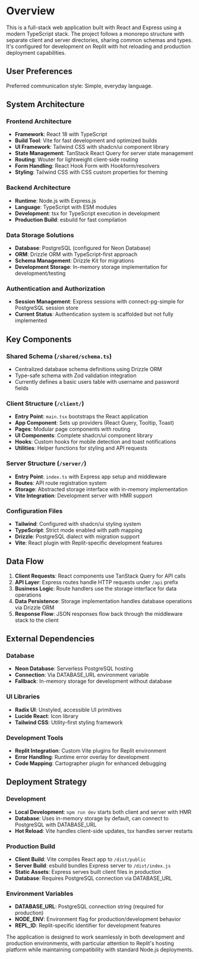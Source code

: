 # Overview

This is a full-stack web application built with React and Express using a modern TypeScript stack. The project follows a monorepo structure with separate client and server directories, sharing common schemas and types. It's configured for development on Replit with hot reloading and production deployment capabilities.

## User Preferences

Preferred communication style: Simple, everyday language.

## System Architecture

### Frontend Architecture
- **Framework**: React 18 with TypeScript
- **Build Tool**: Vite for fast development and optimized builds
- **UI Framework**: Tailwind CSS with shadcn/ui component library
- **State Management**: TanStack React Query for server state management
- **Routing**: Wouter for lightweight client-side routing
- **Form Handling**: React Hook Form with Hookform/resolvers
- **Styling**: Tailwind CSS with CSS custom properties for theming

### Backend Architecture
- **Runtime**: Node.js with Express.js
- **Language**: TypeScript with ESM modules
- **Development**: tsx for TypeScript execution in development
- **Production Build**: esbuild for fast compilation

### Data Storage Solutions
- **Database**: PostgreSQL (configured for Neon Database)
- **ORM**: Drizzle ORM with TypeScript-first approach
- **Schema Management**: Drizzle Kit for migrations
- **Development Storage**: In-memory storage implementation for development/testing

### Authentication and Authorization
- **Session Management**: Express sessions with connect-pg-simple for PostgreSQL session store
- **Current Status**: Authentication system is scaffolded but not fully implemented

## Key Components

### Shared Schema (`/shared/schema.ts`)
- Centralized database schema definitions using Drizzle ORM
- Type-safe schema with Zod validation integration
- Currently defines a basic users table with username and password fields

### Client Structure (`/client/`)
- **Entry Point**: `main.tsx` bootstraps the React application
- **App Component**: Sets up providers (React Query, Tooltip, Toast)
- **Pages**: Modular page components with routing
- **UI Components**: Complete shadcn/ui component library
- **Hooks**: Custom hooks for mobile detection and toast notifications
- **Utilities**: Helper functions for styling and API requests

### Server Structure (`/server/`)
- **Entry Point**: `index.ts` with Express app setup and middleware
- **Routes**: API route registration system
- **Storage**: Abstracted storage interface with in-memory implementation
- **Vite Integration**: Development server with HMR support

### Configuration Files
- **Tailwind**: Configured with shadcn/ui styling system
- **TypeScript**: Strict mode enabled with path mapping
- **Drizzle**: PostgreSQL dialect with migration support
- **Vite**: React plugin with Replit-specific development features

## Data Flow

1. **Client Requests**: React components use TanStack Query for API calls
2. **API Layer**: Express routes handle HTTP requests under `/api` prefix  
3. **Business Logic**: Route handlers use the storage interface for data operations
4. **Data Persistence**: Storage implementation handles database operations via Drizzle ORM
5. **Response Flow**: JSON responses flow back through the middleware stack to the client

## External Dependencies

### Database
- **Neon Database**: Serverless PostgreSQL hosting
- **Connection**: Via DATABASE_URL environment variable
- **Fallback**: In-memory storage for development without database

### UI Libraries
- **Radix UI**: Unstyled, accessible UI primitives
- **Lucide React**: Icon library
- **Tailwind CSS**: Utility-first styling framework

### Development Tools
- **Replit Integration**: Custom Vite plugins for Replit environment
- **Error Handling**: Runtime error overlay for development
- **Code Mapping**: Cartographer plugin for enhanced debugging

## Deployment Strategy

### Development
- **Local Development**: `npm run dev` starts both client and server with HMR
- **Database**: Uses in-memory storage by default, can connect to PostgreSQL with DATABASE_URL
- **Hot Reload**: Vite handles client-side updates, tsx handles server restarts

### Production Build
- **Client Build**: Vite compiles React app to `/dist/public`
- **Server Build**: esbuild bundles Express server to `/dist/index.js`
- **Static Assets**: Express serves built client files in production
- **Database**: Requires PostgreSQL connection via DATABASE_URL

### Environment Variables
- **DATABASE_URL**: PostgreSQL connection string (required for production)
- **NODE_ENV**: Environment flag for production/development behavior
- **REPL_ID**: Replit-specific identifier for development features

The application is designed to work seamlessly in both development and production environments, with particular attention to Replit's hosting platform while maintaining compatibility with standard Node.js deployments.